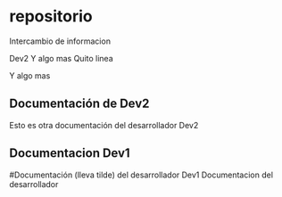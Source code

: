 # repositorio
Intercambio de informacion

Dev2 Y algo mas Quito linea

Y algo mas



## Documentación de Dev2
Esto es otra documentación del desarrollador Dev2

## Documentacion Dev1
#Documentación (lleva tilde) del desarrollador Dev1
Documentacion del desarrollador
